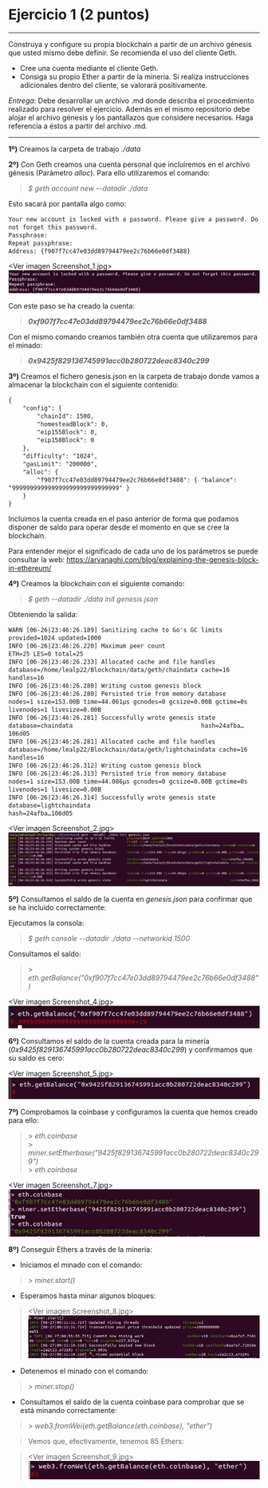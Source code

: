 # Ejercicio 1 (2 puntos)
---
Construya y configure su propia blockchain a partir de un archivo génesis que usted mismo debe definir. Se recomienda el uso del cliente Geth.
 - Cree una cuenta mediante el cliente Geth.
 - Consiga su propio Ether a partir de la minería.
Si realiza instrucciones adicionales dentro del cliente, se valorará positivamente.

_Entrega_: Debe desarrollar un archivo .md donde describa el procedimiento realizado para resolver el ejercicio. Además en el mismo repositorio debe alojar el archivo génesis y los pantallazos que considere necesarios. Haga referencia a éstos a partir del archivo .md.

---

**1º)** Creamos la carpeta de trabajo _./data_ 

**2º)** Con Geth creamos una cuenta personal que incluiremos en el archivo génesis (Parámetro _alloc_). Para ello utilizaremos el comando:

> _$ geth account new --datadir ./data_  

Esto sacará por pantalla algo como:
```
Your new account is locked with a password. Please give a password. Do not forget this password.
Passphrase:
Repeat passphrase:
Address: {f907f7cc47e03dd89794479ee2c76b66e0df3488}
```
\<Ver imagen Screenshot_1.jpg>  
![Screenshot_1.jpg](Screenshot_1.jpg)

Con este paso se ha creado la cuenta:  
>_**0xf907f7cc47e03dd89794479ee2c76b66e0df3488**_

Con el mismo comando creamos también otra cuenta que utilizaremos para el minado:
>_**0x9425f829136745991acc0b280722deac8340c299**_


**3º)** Creamos el fichero genesis.json en la carpeta de trabajo donde vamos a almacenar la blockchain con el siguiente contenido:
```
{  
    "config": {  
        "chainId": 1500,  
        "homesteadBlock": 0,  
        "eip155Block": 0,  
        "eip158Block": 0  
    },  
    "difficulty": "1024",  
    "gasLimit": "200000",  
    "alloc": {  
        "f907f7cc47e03dd89794479ee2c76b66e0df3488": { "balance": "999999999999999999999999999999" }
    }  
}  
```
Incluimos la cuenta creada en el paso anterior de forma que podamos disponer de saldo para operar desde el momento en que se cree la blockchain.

Para entender mejor el significado de cada uno de los parámetros se puede consultar la web:
https://arvanaghi.com/blog/explaining-the-genesis-block-in-ethereum/

**4º)** Creamos la blockchain con el siguiente comando:

> _$ geth --datadir ./data init genesis.json_  

Obteniendo la salida:
```
WARN [06-26|23:46:26.189] Sanitizing cache to Go's GC limits       provided=1024 updated=1000
INFO [06-26|23:46:26.220] Maximum peer count                       ETH=25 LES=0 total=25
INFO [06-26|23:46:26.233] Allocated cache and file handles         database=/home/lealp22/Blockchain/data/geth/chaindata cache=16 handles=16
INFO [06-26|23:46:26.280] Writing custom genesis block 
INFO [06-26|23:46:26.280] Persisted trie from memory database      nodes=1 size=153.00B time=44.061µs gcnodes=0 gcsize=0.00B gctime=0s livenodes=1 livesize=0.00B
INFO [06-26|23:46:26.281] Successfully wrote genesis state         database=chaindata                                    hash=24afba…106d05
INFO [06-26|23:46:26.281] Allocated cache and file handles         database=/home/lealp22/Blockchain/data/geth/lightchaindata cache=16 handles=16
INFO [06-26|23:46:26.312] Writing custom genesis block 
INFO [06-26|23:46:26.313] Persisted trie from memory database      nodes=1 size=153.00B time=44.086µs gcnodes=0 gcsize=0.00B gctime=0s livenodes=1 livesize=0.00B
INFO [06-26|23:46:26.314] Successfully wrote genesis state         database=lightchaindata                                    hash=24afba…106d05
```
\<Ver imagen Screenshot_2.jpg>  
![Screenshot_2.jpg](Screenshot_2.jpg)

**5º)** Consultamos el saldo de la cuenta en _genesis.json_ para confirmar que se ha incluido correctamente:

Ejecutamos la consola:
> _$ geth console --datadir ./data --networkid 1500_  

Consultamos el saldo:
> \> _eth.getBalance("0xf907f7cc47e03dd89794479ee2c76b66e0df3488")_  

\<Ver imagen Screenshot_4.jpg>  
![Screenshot_4.jpg](Screenshot_4.jpg)

**6º)** Consultamos el saldo de la cuenta creada para la minería (_0x9425f829136745991acc0b280722deac8340c299_) y confirmamos que su saldo es cero:

\<Ver imagen Screenshot_5.jpg>  
![Screenshot_5.jpg](Screenshot_5.jpg)

 
**7º)** Comprobamos la coinbase y configuramos la cuenta que hemos creado para ello:

> \> _eth.coinbase_  
> \> _miner.setEtherbase("9425f829136745991acc0b280722deac8340c299")_  
> \> _eth.coinbase_

\<Ver imagen Screenshot_7.jpg>  
![Screenshot_7.jpg](Screenshot_7.jpg)

**8º)** Conseguir Ethers a través de la mineria: 

- Iniciamos el minado con el comando:
> \> _miner.start()_
- Esperamos hasta minar algunos bloques:  

> \<Ver imagen Screenshot_8.jpg>  
![Screenshot_8.jpg](Screenshot_8.jpg)  
- Detenemos el minado con el comando:
> \> _miner.stop()_
- Consultamos el saldo de la cuenta coinbase para comprobar que se está minando correctamente:
> \> _web3.fromWei(eth.getBalance(eth.coinbase), "ether")_

> Vemos que, efectivamente, tenemos 85 Ethers:  

> \<Ver imagen Screenshot_9.jpg>  
![Screenshot_9.jpg](Screenshot_9.jpg)







